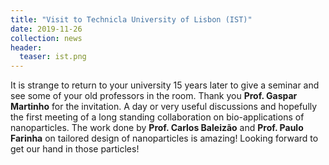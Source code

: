 ```yaml
---
title: "Visit to Technicla University of Lisbon (IST)"
date: 2019-11-26
collection: news
header:
  teaser: ist.png
---
```


It is strange to return to your university 15 years later to give a seminar and see some of your old professors in the room. Thank you **Prof. Gaspar Martinho** for the invitation. A day or very useful discussions and hopefully the first meeting of a long standing collaboration on bio-applications of nanoparticles. The work done by **Prof. Carlos Baleizão** and **Prof. Paulo Farinha** on tailored design of nanoparticles is amazing! Looking forward to get our hand in those particles!
